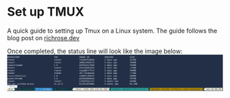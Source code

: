 # Set up TMUX

A quick guide to setting up Tmux on a Linux system.
The guide follows the blog post on [richrose.dev](https://richrose.dev/posts/linux/tmux/tmux-setup/)

Once completed, the status line will look like the image below:
![tmux statusline](https://github.com/rosera/machine-config/blob/master/images/tmux-statusbar.png "Tmux statusbar")


